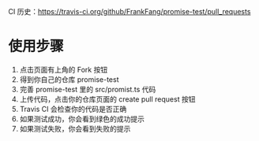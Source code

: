 CI 历史：https://travis-ci.org/github/FrankFang/promise-test/pull_requests

# 使用步骤

1. 点击页面有上角的 Fork 按钮
2. 得到你自己的仓库 promise-test
3. 完善 promise-test 里的 src/promist.ts 代码
4. 上传代码，点击你的仓库页面的 create pull request 按钮
5. Travis CI 会检查你的代码是否正确
6. 如果测试成功，你会看到绿色的成功提示
7. 如果测试失败，你会看到失败的提示
